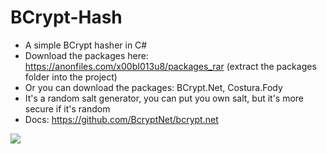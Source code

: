 # BCrypt-Hash
- A simple BCrypt hasher in C#
- Download the packages here: https://anonfiles.com/x00bI013u8/packages_rar (extract the packages folder into the project)
- Or you can download the packages: BCrypt.Net, Costura.Fody
- It's a random salt generator, you can put you own salt, but it's more secure if it's random
- Docs: https://github.com/BcryptNet/bcrypt.net

<img src="https://cdn.discordapp.com/attachments/853685439880757308/855100147250757672/f613303999f5f97d46456182d3f8c040.gif">
